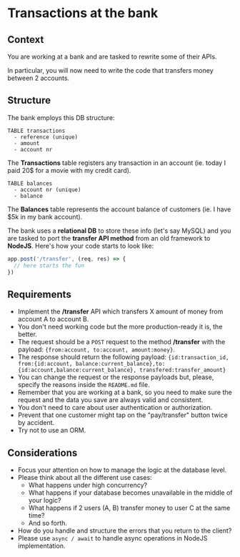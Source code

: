 # Transactions at the bank

## Context 

You are working at a bank and are tasked to rewrite some
of their APIs. 

In particular, you will now need to write
the code that transfers money between 2 accounts.

## Structure

The bank employs this DB structure:

```
TABLE transactions
  - reference (unique)
  - amount
  - account nr
```
The **Transactions** table registers any transaction in an account
(ie. today I paid 20$ for a movie with my credit card).

```
TABLE balances
  - account nr (unique)
  - balance
```

The **Balances** table represents the account balance of customers
(ie. I have $5k in my bank account).

The bank uses a **relational DB** to store these info (let's say MySQL)
and you are tasked to port the **transfer API method** from an old
framework to **NodeJS**. Here's how your code starts to look like:

``` js
app.post('/transfer', (req, res) => {
  // here starts the fun
})
```


## Requirements 

- Implement the **/transfer** API which transfers X amount of money from account A to account B.
- You don't need working code but the more production-ready it is, the better.
- The request should be a `POST` request to the method **/transfer** with the payload: `{from:account, to:account, amount:money}`.
- The response should return the following payload: `{id:transaction_id, from:{id:account, balance:current_balance},to:{id:account,balance:current_balance}, transfered:transfer_amount}`
- You can change the request or the response payloads but, please, specify the reasons inside the `README.md` file.
- Remember that you are working at a bank, so you need to make sure the request and the data you save are always valid and consistent.
- You don't need to care about user authentication or authorization.
- Prevent that one customer might tap on the "pay/transfer" button twice by accident.
- Try not to use an ORM.

## Considerations

- Focus your attention on how to manage the logic at the database level.
- Please think about all the different use cases:
    - What happens under high concurrency?
    - What happens if your database becomes unavailable in the middle of your logic?
    - What happens if 2 users (A, B) transfer money to user C at the same time?
    - And so forth.
- How do you handle and structure the errors that you return to the client?
- Please use `async / await` to handle async operations in NodeJS implementation.

